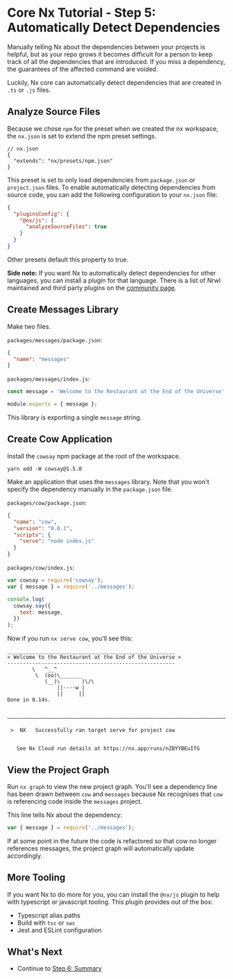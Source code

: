 # Core Nx Tutorial - Step 5: Automatically Detect Dependencies

Manually telling Nx about the dependencies between your projects is helpful, but as your repo grows it becomes difficult for a person to keep track of all the dependencies that are introduced. If you miss a dependency, the guarantees of the affected command are voided.

Luckily, Nx core can automatically detect dependencies that are created in `.ts` or `.js` files.

## Analyze Source Files

Because we chose `npm` for the preset when we created the nx workspace, the `nx.json` is set to extend the npm preset settings.

```jsonc
// nx.json
{
  "extends": "nx/presets/npm.json"
}
```

This preset is set to only load dependencies from `package.json` or `project.json` files. To enable automatically detecting dependencies from source code, you can add the following configuration to your `nx.json` file:

```json
{
  "pluginsConfig": {
    "@nx/js": {
      "analyzeSourceFiles": true
    }
  }
}
```

Other presets default this property to true.

**Side note:** If you want Nx to automatically detect dependencies for other languages, you can install a plugin for that language. There is a list of Nrwl maintained and third party plugins on the [community page](/community#plugin-directory).

## Create Messages Library

Make two files.

`packages/messages/package.json`:

```json
{
  "name": "messages"
}
```

`packages/messages/index.js`:

```javascript
const message = 'Welcome to the Restaurant at the End of the Universe';

module.exports = { message };
```

This library is exporting a single `message` string.

## Create Cow Application

Install the `cowsay` npm package at the root of the workspace.

```shell
yarn add -W cowsay@1.5.0
```

Make an application that uses the `messages` library. Note that you won't specify the dependency manually in the `package.json` file.

`packages/cow/package.json`:

```json
{
  "name": "cow",
  "version": "0.0.1",
  "scripts": {
    "serve": "node index.js"
  }
}
```

`packages/cow/index.js`:

```javascript
var cowsay = require('cowsay');
var { message } = require('../messages');

console.log(
  cowsay.say({
    text: message,
  })
);
```

Now if you run `nx serve cow`, you'll see this:

```{% command="node index.js" %}
______________________________________________________
< Welcome to the Restaurant at the End of the Universe >
------------------------------------------------------
        \   ^__^
         \  (oo)\_______
            (__)\       )\/\
                ||----w |
                ||     ||
Done in 0.14s.

 ——————————————————————————————————————————————————————————————————————————————————————————————————————————————————————————————————————————————————

 >  NX   Successfully ran target serve for project cow


   See Nx Cloud run details at https://nx.app/runs/nZBYYBEuIfG
```

## View the Project Graph

Run `nx graph` to view the new project graph. You'll see a dependency line has been drawn between `cow` and `messages` because Nx recognises that `cow` is referencing code inside the `messages` project.

This line tells Nx about the dependency:

```javascript
var { message } = require('../messages');
```

If at some point in the future the code is refactored so that cow no longer references messages, the project graph will automatically update accordingly.

## More Tooling

If you want Nx to do more for you, you can install the `@nx/js` plugin to help with typescript or javascript tooling. This plugin provides out of the box:

- Typescript alias paths
- Build with `tsc` or `swc`
- Jest and ESLint configuration

## What's Next

- Continue to [Step 6: Summary](/core-tutorial/06-summary)
